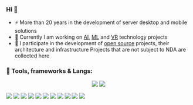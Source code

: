 ### Hi 👋

- ⚡ More than 20 years in the development of server desktop and mobile solutions
- 💬 Currently I am working on [AI](https://github.com/topics/artificial-intelligence), [ML](https://github.com/topics/machine-learning) and [VR](https://github.com/topics/virtual-reality) technology projects
- 🌱 I participate in the development of [open source](https://github.com/topics/open-source) projects, their architecture and infrastructure
Projects that are not subject to NDA are collected here

### 🔧 Tools, frameworks & Langs:
<div align="center">
    <img src="https://skillicons.dev/icons?i=react,bootstrap,mui,windows,html,css,vscode,github,git,arduino,php,sublime,vscode,dotnet" />
    <img src="https://skillicons.dev/icons?i=nodejs,cs,python,linux,javascript,typescript,cpp,express,opencv,mongodb,c,java,nextjs,mysql,flask" /><br>
</div>
</p><p>
<p>
  <img src="https://img.shields.io/badge/Windows-27-0078D6?style=for-the-badge&logo=microsoft&logoColor=white" />
  <img src="https://img.shields.io/badge/Android-23-3DDC84?style=for-the-badge&logo=android&logoColor=white" />
  <img src="https://img.shields.io/badge/Linux-8-daf50c?style=for-the-badge&logo=linux&logoColor=white" />
  <img src="https://img.shields.io/badge/C%23-239120.svg?style=for-the-badge&logo=c%20sharp&logoColor=white" />
  <img src="https://img.shields.io/badge/Java-F80000.svg?style=for-the-badge&logo=oracle&logoColor=white" />
  <img src="https://img.shields.io/badge/css3-1572B6.svg?style=for-the-badge&logo=css3&logoColor=white" />
  <img src="https://img.shields.io/badge/html5-E34F26.svg?style=for-the-badge&logo=html5&logoColor=white" />
  <img src="https://img.shields.io/badge/JS-F7DF1E.svg?style=for-the-badge&logo=Javascript&logoColor=white" />
  <img src="https://img.shields.io/badge/Python-F80000.svg?style=for-the-badge&logo=python&logoColor=white" />
  <img src="https://img.shields.io/badge/C++-1572B6.svg?style=for-the-badge&logo=cpp3&logoColor=white" />
   <img src="https://img.shields.io/badge/delphi-239120.svg?style=for-the-badge&logo=delp&logoColor=white" />
</p>
<!--
**iximy/iximy** is a ✨ _special_ ✨ repository because its `README.md` (this file) appears on your GitHub profile.

Here are some ideas to get you started:

- 🔭 I’m currently working on ...
- 🌱 I’m currently learning ...
- 👯 I’m looking to collaborate on ...
- 🤔 I’m looking for help with ...
- 💬 Ask me about ...
- 📫 How to reach me: ...
- 😄 Pronouns: ...
- ⚡ Fun fact: ...
-->
